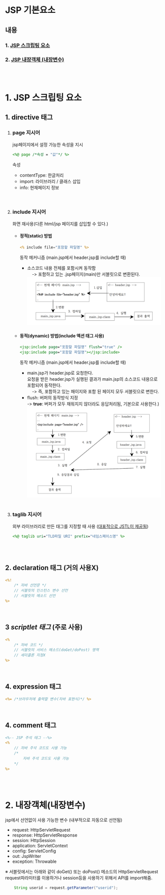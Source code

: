 # JSP 기본요소
## 내용
### 1. [JSP 스크립팅 요소](#tag)
### 2. [JSP 내장객체 (내장변수)](#inner)

<br><br>

<h1 id="tag"> 1. JSP 스크립팅 요소</h1>

## 1. directive 태그
1. ### page 지시어
   jsp페이지에서 설정 가능한 속성을 지시
    ```jsp
    <%@ page /*속성 = "값"*/ %>
    ```
    속성
     - contentType: 한글처리
     - import: 라이브러리 / 클래스 삽입
     - info: 현재페이지 정보 
<br><br><br>

2. ### include 지시어
   화면 재사용(다른 html/jsp 페이지를 삽입할 수 있다.)
    - #### 정적(static) 방법
        ```jsp
        <% include file="포함할 파일명" %>
        ```
        동작 메커니즘 (main.jsp에서 header.jsp를 include할 때)
        - 소스코드 내용 전체를 포함시켜 동작함<br>
        &nbsp;&nbsp;&nbsp;&nbsp;-> 포함하고 있는 .jsp페이지(main)만 서블릿으로 변환된다.
            ![](img/SmartSelectImage_2022-02-14-16-57-16.png)

    - #### 동적(dynamic) 방법(include 액션 태그 사용)
        ```jsp
        <jsp:include page="포함할 파일명" flush="true" />
        <jsp:include page="포함할 파일명"></jsp:include>
        ```
        동작 메커니즘 (main.jsp에서 header.jsp를 include할 때)
        - main.jsp가 header.jsp로 요청한다. <br>
        요청을 받은 header.jsp가 실행된 결과가 main.jsp의 소스코드 내용으로 포함되어 동작한다.<br>
        &nbsp;&nbsp;&nbsp;&nbsp;-> 즉, 포함하고 있는 패이지와 포함 된 페이지 모두 서블릿으로 변한다.
        - flush: 버퍼의 동작방식 지정<br>-> **true**: 버퍼가 모두 채워지지 않더라도 응답처리됨, 기본으로 사용한다.)
            ![](img/SmartSelectImage_2022-02-14-17-19-27.png)
    <br><br>

3. ### taglib 지시어
    외부 라이브러리로 만든 태그를 지정할 때 사용 ([대표적으로 JSTL이 제공됨]())
    ```jsp
    <%@ taglib uri="TLD파일 URI" prefix="네임스페이스명" %>
    ```
<br>
<br>

## 2. declaration 태그 (거의 사용X)
```jsp
<%!
    /* 자바 선언문 */
    // 서블릿의 인스턴스 변수 선언
    // 서블릿의 메소드 선언
%>
```
<br>

## 3 **_scriptlet 태그_** (주로 사용)
```jsp
<%
    /* 자바 코드 */
    // 서블릿의 서비스 메소드(doGet/doPost) 영역
    // 세미콜론 지정X
%>
```
<br>

## 4. expression 태그
```jsp
<%= /*브라우저에 출력할 변수(자바 표현식)*/ %>
```

<br>

## 4. comment 태그
```jsp
<%-- JSP 주석 태그 --%>
<%
    // 자바 주석 코드도 사용 가능
    /*
        자바 주석 코드도 사용 가능
    */
%>
```

<br><br>

<h1 id="inner"> 2. 내장객체(내장변수)</h1>
jsp에서 선언없이 사용 가능한 변수 (내부적으로 자동으로 선언됨)

- request: HttpServletRequest
- response: HttpServletResponse
- session: HttpSession
- application: ServletContext
- config: ServletConfig
- out: JspWriter
- exception: Throwable
  
※ 서블릿에서는 아래와 같이 doGet() 또는 doPost() 메소드의 HttpServletRequest request파라미터를 이용하거나 session등을 사용하기 위해서 API를 import해줌.
```java
    String userid = request.getParameter("userid");
```


<br><br>
